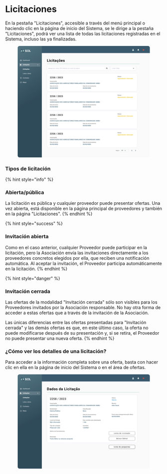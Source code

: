 # Licitaciones

En la pestaña "Licitaciones", accesible a través del menú principal o haciendo clic en la página de inicio del Sistema, se le dirige a la pestaña "Licitaciones", podrá ver una lista de todas las licitaciones registradas en el Sistema, incluso las ya finalizadas.

<figure><img src="../../../.gitbook/assets/Licitações (1).png" alt=""><figcaption></figcaption></figure>

### Tipos de licitación

{% hint style="info" %}
### Abierta/pública

La licitación es pública y cualquier proveedor puede presentar ofertas. Una vez abierta, está disponible en la página principal de proveedores y también en la página "Licitaciones".
{% endhint %}

{% hint style="success" %}
### Invitación abierta

Como en el caso anterior, cualquier Proveedor puede participar en la licitación, pero la Asociación envía las invitaciones directamente a los proveedores concretos elegidos por ella, que reciben una notificación automática. Al aceptar la invitación, el Proveedor participa automáticamente en la licitación.
{% endhint %}

{% hint style="danger" %}
### Invitación cerrada

Las ofertas de la modalidad "Invitación cerrada" sólo son visibles para los Proveedores invitados por la Asociación responsable. No hay otra forma de acceder a estas ofertas que a través de la invitación de la Asociación.

Las únicas diferencias entre las ofertas presentadas para "Invitación cerrada" y las demás ofertas es que, en este último caso, la oferta no puede modificarse después de su presentación y, si se retira, el Proveedor no puede presentar una nueva oferta.
{% endhint %}

### ¿Cómo ver los detalles de una licitación?

Para acceder a la información completa sobre una oferta, basta con hacer clic en ella en la página de inicio del Sistema o en el área de ofertas.

<figure><img src="../../../.gitbook/assets/Dados da Licitação (Cancelada).png" alt=""><figcaption></figcaption></figure>
